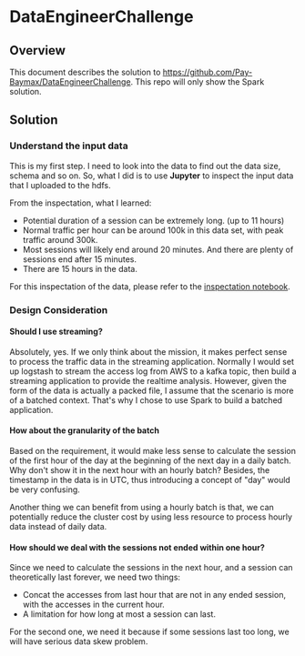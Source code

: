 # DataEngineerChallenge


## Overview

This document describes the solution to https://github.com/Pay-Baymax/DataEngineerChallenge.
This repo will only show the Spark solution.


## Solution
### Understand the input data
This is my first step. I need to look into the data to find out the  data size, schema and so on.
So, what I did is to use **Jupyter** to inspect the input data that I uploaded to the hdfs.

From the inspectation, what I learned:
- Potential duration of a session can be extremely long. (up to 11 hours)
- Normal traffic per hour can be around 100k in this data set, with peak traffic around 300k.
- Most sessions will likely end around 20 minutes. And there are plenty of sessions end after 15 minutes.
- There are 15 hours in the data.

For this inspectation of the data, please refer to the [inspectation notebook](./doc/Data%20Inspect/Data%20Inspect.md).

### Design Consideration

#### Should I use streaming?

Absolutely, yes. If we only think about the mission, it makes perfect sense to process the traffic data in the streaming application.
Normally I would set up logstash to stream the access log from AWS to a kafka topic, then build a streaming application to provide the realtime analysis.
However, given the form of the data is actually a packed file, I assume that the scenario is more of a batched context.
That's why I chose to use Spark to build a batched application.


#### How about the granularity of the batch

Based on the requirement, it would make less sense to calculate the session of the first hour of the day at the beginning of the next day in a daily batch.
Why don't show it in the next hour with an hourly batch?
Besides, the timestamp in the data is in UTC, thus introducing a concept of "day" would be very confusing.

Another thing we can benefit from using a hourly batch is that, we can potentially reduce the cluster cost by using less resource to process hourly data instead of daily data.

#### How should we deal with the sessions not ended within one hour?

Since we need to calculate the sessions in the next hour, and a session can theoretically last forever,
we need two things:
- Concat the accesses from last hour that are not in any ended session, with the accesses in the current hour.
- A limitation for how long at most a session can last.

For the second one, we need it because if some sessions last too long, we will have serious data skew problem.
